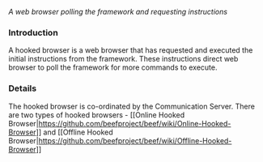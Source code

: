 _A web browser polling the framework and requesting instructions_

### Introduction ###

A hooked browser is a web browser that has requested and executed the initial instructions from the framework. These instructions direct web browser to poll the framework for more commands to execute.

### Details ###

The hooked browser is co-ordinated by the Communication Server. There are two types of hooked browsers - [[Online Hooked Browser|https://github.com/beefproject/beef/wiki/Online-Hooked-Browser]] and [[Offline Hooked Browser|https://github.com/beefproject/beef/wiki/Offline-Hooked-Browser]]
